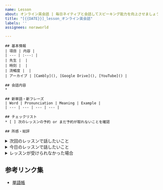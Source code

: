 ```yaml
---
name: Lesson
about: オンライン英会話 | 毎日ネイティブと会話してスピーキング能力を向上させましょう
title: "[{{DATE}}]_lesson_オンライン英会話"
labels: ''
assignees: noraworld

---
```


```
## 基本情報
| 項目 | 内容 |
| --- | :---: |
| 先生 |  |
| 時刻 |  |
| 流暢度 |  |
| アーカイブ | [Cambly](), [Google Drive](), [YouTube]() |

## 会話内容
* 

## 新単語・新フレーズ
| Word | Pronunciation | Meaning | Example |
| --- | --- | --- | --- |

## チェックリスト
* [ ] 次のレッスンの予約 or まだ予約が取れないことを確認

## 所感・総評

```



<details>
<summary>次回のレッスンで話したいこと</summary>

```
## 次回のレッスンで話したいこと
> 
```
</details>



<details>
<summary>今日のレッスンで話したいこと</summary>

```
## 今日のレッスンで話したいこと
> 
```
</details>



<details>
<summary>レッスンが受けられなかった場合</summary>

```
## 基本情報
| 項目 | 内容 |
| --- | :---: |
| 先生（予定） |  |
| 時刻（予約時間） |  |

## チェックリスト
* [ ] 次のレッスンの予約 or まだ予約が取れないことを確認

## レッスンを受けられなかった理由
今日はレッスンを受けることができなかった。


```
</details>



## 参考リンク集
* [単語帳](https://github.com/noraworld/memo/blob/main/Atsueigo%20School/%E5%8D%98%E8%AA%9E/wordbook.md)

